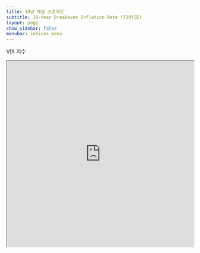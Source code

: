 ```yaml
---
title: 10년 채권 스프레드
subtitle: 10-Year Breakeven Inflation Rate (T10YIE)	
layout: page
show_sidebar: false
menubar: indices_menu
---
```


VIX 지수

<iframe src="https://fred.stlouisfed.org/graph/fredgraph.png?g=Dusu" width="100%" height="500"></iframe>
